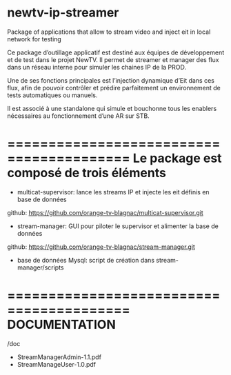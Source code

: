 # newtv-ip-streamer
Package of applications that allow to stream video and inject eit in local network for testing 


Ce package d’outillage applicatif est destiné aux équipes de développement et de test dans le projet NewTV.
Il permet de streamer et manager des flux dans un réseau interne pour simuler les chaines IP de la PROD.

Une de ses fonctions principales est l’injection dynamique d’Eit dans ces flux, afin de pouvoir contrôler et prédire parfaitement un environnement de tests automatiques ou manuels.

Il est associé à une standalone qui simule et bouchonne tous les enablers nécessaires au fonctionnement d’une AR sur STB.

=========================================
Le package est composé de trois éléments
=========================================

- multicat-supervisor: lance les streams IP et injecte les eit définis en base de données

github: https://github.com/orange-tv-blagnac/multicat-supervisor.git

- stream-manager: GUI pour piloter le supervisor et alimenter la base de données

github: https://github.com/orange-tv-blagnac/stream-manager.git

- base de données Mysql: script de création dans stream-manager/scripts

=========================================
DOCUMENTATION
=========================================

/doc

* StreamManagerAdmin-1.1.pdf
* StreamManageUser-1.0.pdf
	
